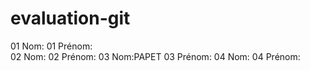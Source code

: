 # evaluation-git 
01 Nom:
01 Prénom:  
02 Nom:
02 Prénom:
03 Nom:PAPET
03 Prénom:
04 Nom:
04 Prénom:
